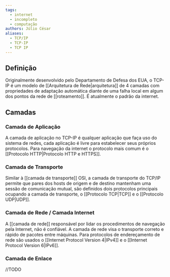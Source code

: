 ```yaml
---
tags:
  - internet
  - incompleto
  - computação
authors: Júlio César
aliases:
  - TCP/IP
  - TCP-IP
  - TCP IP
---
```

## Definição

Originalmente desenvolvido pelo Departamento de Defesa dos EUA, o TCP-IP é um modelo de [[Arquitetura de Rede|arquitetura]] de 4 camadas com propriedades de adaptação automática diante de uma falha local em algum dos pontos da rede de [[roteamento]]. É atualmente o padrão da internet.

## Camadas

### Camada de Aplicação
A camada de aplicação no TCP-IP é qualquer aplicação que faça uso do sistema de redes, cada aplicação é livre para estabelecer seus próprios protocolos.  Para navegação da internet o protocolo mais comum é o [[Protocolo HTTP|Protocolo HTTP e HTTPS]].

### Camada de Transporte
Similar à [[camada de transporte]] OSI, a camada de transporte do TCP/IP permite que pares dos hosts de origem e de destino mantenham uma sessão de comunicação mutual, são definidos dois protocolos principais ocupando a camada de transporte, o [[Protocolo TCP|TCP]] e o [[Protocolo UDP|UDP]].

### Camada de Rede / Camada Internet
A [[camada de rede]] responsável por lidar os procedimentos de navegação pela Internet, não é confiável. A camada de rede visa o transporte correto e rápido de pacotes entre máquinas. Para protocolos de endereçamento de rede são usados o [[Internet Protocol Version 4|IPv4]] e o [[Internet Protocol Version 6|IPv6]].

### Camada de Enlace
//TODO